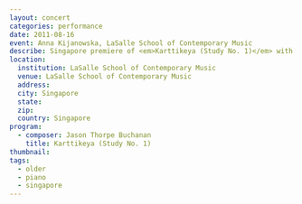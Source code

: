```yaml
---
layout: concert
categories: performance
date: 2011-08-16
event: Anna Kijanowska, LaSalle School of Contemporary Music
describe: Singapore premiere of <em>Karttikeya (Study No. 1)</em> with pianist Anna Kijanowska. LaSalle School of Contemporary Music, Singapore.
location:
  institution: LaSalle School of Contemporary Music
  venue: LaSalle School of Contemporary Music
  address:
  city: Singapore
  state:
  zip:
  country: Singapore
program:
  - composer: Jason Thorpe Buchanan
    title: Karttikeya (Study No. 1)
thumbnail:  
tags:
  - older
  - piano
  - singapore
---
```

